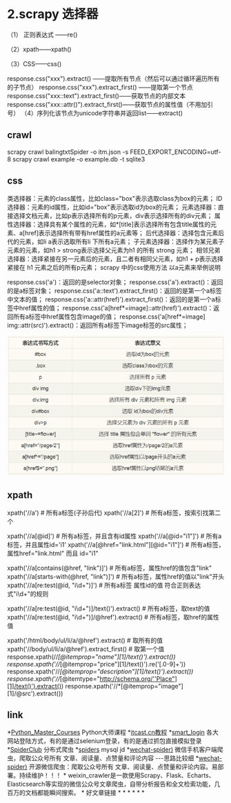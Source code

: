 



# 2.scrapy 选择器
（1） 正则表达式 ——re()

（2）xpath——xpath()

（3）CSS——css()

response.css("xxx").extract() ——提取所有节点（然后可以通过循环遍历所有的子节点）
response.css("xxx").extract_first() ——提取第一个节点
response.css("xxx::text").extract_first()——获取节点的内部文本
response.css("xxx::attr()").extract_first()——获取节点的属性值（不用加引号）
（4）序列化该节点为unicode字符串并返回list——extract()



## crawl
scrapy crawl  balingtxtSpider -o itm.json -s FEED_EXPORT_ENCODING=utf-8
scrapy crawl example -o example.db -t sqlite3 [](https://www.cnblogs.com/hhh5460/p/5836136.html)



## css
类选择器：元素的class属性，比如class="box"表示选取class为box的元素；
ID选择器：元素的id属性，比如id="box"表示选取id为box的元素；
元素选择器：直接选择文档元素，比如p表示选择所有的p元素，div表示选择所有的div元素；
属性选择器：选择具有某个属性的元素，如*[title]表示选择所有包含title属性的元素、a[href]表示选择所有带有href属性的a元素等；
后代选择器：选择包含元素后代的元素，如li a表示选取所有li 下所有a元素；
子元素选择器：选择作为某元素子元素的元素，如h1 > strong表示选择父元素为h1 的所有 strong 元素；
相邻兄弟选择器：选择紧接在另一元素后的元素，且二者有相同父元素，如h1 + p表示选择紧接在 h1 元素之后的所有p元素；
scrapy 中的css使用方法
以a元素来举例说明

response.css('a')：返回的是selector对象；
response.css('a').extract()：返回的是a标签对象；
response.css('a::text').extract_first()：返回的是第一个a标签中文本的值；
response.css('a::attr(href)').extract_first()：返回的是第一个a标签中href属性的值；
response.css('a[href*=image]::attr(href)').extract()：返回所有a标签中href属性包含image的值；
response.css('a[href*=image] img::attr(src)').extract()：返回所有a标签下image标签的src属性；

![](./css.png)

##  xpath
xpath('//a')    # 所有a标签(子孙后代)
xpath('//a[2]')        # 所有a标签，按索引找第二个

xpath('//a[@id]')    # 所有a标签，并且含有id属性
xpath('//a[@id="i1"]')        # 所有a标签，并且属性id='i1'
xpath('//a[@href="link.html"][@id="i1"]')    # 所有a标签，属性href="link.html" 而且 id="i1"

xpath('//a[contains(@href, "link")]')    # 所有a标签，属性href的值包含"link"
xpath('//a[starts-with(@href, "link")]')    # 所有a标签，属性href的值以"link"开头
xpath('//a[re:test(@id, "i\d+")]')        # 所有a标签 属性id的值 符合正则表达式"i\d+"的规则

xpath('//a[re:test(@id, "i\d+")]/text()').extract()        # 所有a标签，取text的值
xpath('//a[re:test(@id, "i\d+")]/@href').extract()        # 所有a标签，取href的属性值

xpath('/html/body/ul/li/a/@href').extract()        # 取所有的值
xpath('//body/ul/li/a/@href').extract_first()    # 取第一个值
response.xpath(//*[@itemprop="name"][1]/text()').extract())
response.xpath('//*[@itemprop="price"][1]/text()').re('[.0-9]+'))
response.xpath('//*[@itemprop="description"][1]/text()').extract())
response.xpath('//*[@itemtype="http://schema.org/''Place"][1]/text()').extract())
response.xpath('//*[@itemprop="image"][1]/@src').extract())


## link
*[Python_Master_Courses](https://github.com/makelove/Python_Master_Courses/) Python大师课程 
*[itcast.cn教程](https://github.com/AndyofJuly?tab=repositories)
*[smart_login](https://github.com/SpiderClub/smart_login) 各大网站登陆方式，有的是通过selenium登录，有的是通过抓包直接模拟登录
*[SpiderClub](https://github.com/SpiderClub) 分布式爬虫
*[spiders](https://github.com/asen477/scrapy/blob/master/goods/goods/spiders/jd_spider.py) mysql jd
*[wechat-spider)](https://github.com/pythonchannel/wechat-spider) 微信手机客户端爬虫，爬取公众号所有 文章、阅读量、点赞量和评论内容 ---思路比较细
*[wechat-spider)](https://github.com/striver-ing/wechat-spider) 开源微信爬虫：爬取公众号所有 文章、阅读量、点赞量和评论内容。易部署。持续维护！！！
*[](https://github.com/54xingzhe/weixin_crawler) weixin_crawler是一款使用Scrapy、Flask、Echarts、Elasticsearch等实现的微信公众号文章爬虫，自带分析报告和全文检索功能，几百万的文档都能瞬间搜索。
*[](https://github.com/pythonchannel/download-no-copyright-image) 好文章链接
*[](https://mp.weixin.qq.com/s?__biz=MjM5MTQ4NjA3Nw==&mid=2459678096&idx=1&sn=2cc8436f8ab35b03ba81e4e65758ecac&chksm=b1dbcc8286ac4594116c20aa6c9ff36e3428cd19903225bc8e27f20d8e3c27930f4f79d06550&scene=21#wechat_redirect)
*[]()
*[]()
*[]()
*[]()
*[]()
